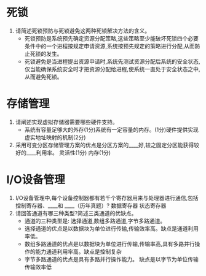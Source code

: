 # 死锁 
1. 请简述死锁预防与死锁避免这两种死锁解决方法的含义。
   * 死锁预防是系统预先确定资源分配策略,这些策略至少能破坏死锁四个必要条件中的一个进程按规定申请资源,系统按预先规定的策略进行分配,从而防止死锁的发生。
   * 死锁避免是当进程提出资源申请时,系统先测试资源分配后系统的安全状态,仅当能确保系统安全时才把资源分配给进程,使系统一直处于安全状态之中,从而避免死锁。

# 存储管理
1. 请阐述实现虚拟存储器需要哪些硬件支持。
   * 系统有容量足够大的外存(1分)系统有一定容量的内存。(1分)硬件提供实现虚实地址映射的机制(2分)
2. 采用可变分区存储管理方案的优点是分区方案的____好,较之固定分区能获得较好的____利用率。 灵活性(1分) 内存(1分)
   
# I/O设备管理
1. I/O设备管理中,每个设备控制器都有若千个寄存器用来与处理器进行通信,包括控制寄存器、____和 ____（历年真题）?  数据寄存器 状态寄存器
2. 请回答通道有哪三种类型?简述三类通道的优缺点。
   * 通道的三种类型是: 选择通道,数组多路通道,字节多路通道。
   * 选择通道的优点是以数据块为单位进行传输,传输效率高。缺点是通道利用率低。
   * 数组多路通道的优点是以数据块为单位进行传输,传输率高,具有多路并行操作的能力通道利用率高。缺点是控制复杂
   * 字节多路通道的优点是具有多路并行操作能力。 缺点是以字节为单位传输传输效率低
